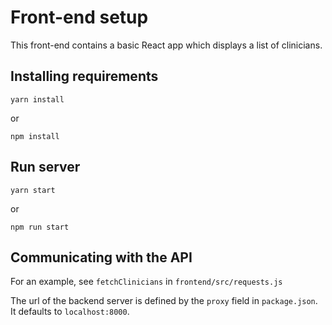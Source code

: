 # Front-end setup

This front-end contains a basic React app which displays a list of clinicians.

## Installing requirements

```
yarn install
```

or

```
npm install
```

## Run server

```
yarn start
```

or

```
npm run start
```

## Communicating with the API

For an example, see `fetchClinicians` in `frontend/src/requests.js`

The url of the backend server is defined by the `proxy` field in `package.json`. It defaults to `localhost:8000`.